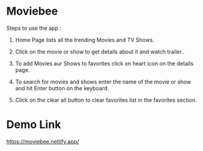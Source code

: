 # Moviebee

Steps to use the app :

1. Home Page lists all the trending Movies and TV Shows.

2. Click on the movie or show to get details about it and watch trailer..

3. To add Movies aur Shows to favorites click on heart icon on the  details page.

4. To search for movies and shows enter the name of the movie or show and hit Enter button on the keyboard.

5. Click on the clear all button to clear favorites list in the favorites section.


# Demo Link

https://moviebee.netlify.app/
